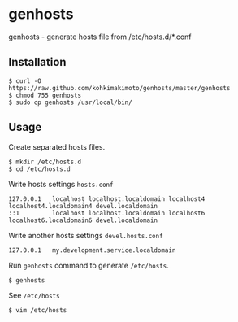 # genhosts

genhosts - generate hosts file from /etc/hosts.d/*.conf

## Installation

    $ curl -O https://raw.github.com/kohkimakimoto/genhosts/master/genhosts
    $ chmod 755 genhosts
    $ sudo cp genhosts /usr/local/bin/

## Usage

Create separated hosts files.

    $ mkdir /etc/hosts.d
    $ cd /etc/hosts.d

Write hosts settings `hosts.conf`

    127.0.0.1   localhost localhost.localdomain localhost4 localhost4.localdomain4 devel.localdomain
    ::1         localhost localhost.localdomain localhost6 localhost6.localdomain6 devel.localdomain

Write another hosts settings `devel.hosts.conf`

    127.0.0.1   my.development.service.localdomain

Run `genhosts` command to generate `/etc/hosts`.

    $ genhosts

See `/etc/hosts`

    $ vim /etc/hosts









